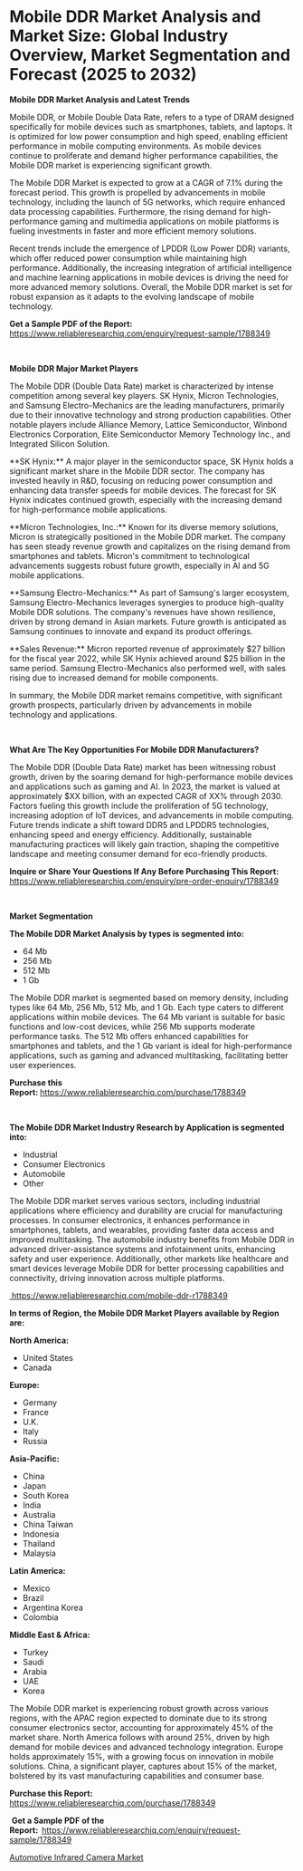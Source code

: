 <p><h1>Mobile DDR Market Analysis and Market Size: Global Industry Overview, Market Segmentation and Forecast (2025 to 2032)</h1></p><p><strong>Mobile DDR Market Analysis and Latest Trends</strong></p>
<p><p>Mobile DDR, or Mobile Double Data Rate, refers to a type of DRAM designed specifically for mobile devices such as smartphones, tablets, and laptops. It is optimized for low power consumption and high speed, enabling efficient performance in mobile computing environments. As mobile devices continue to proliferate and demand higher performance capabilities, the Mobile DDR market is experiencing significant growth.</p><p>The Mobile DDR Market is expected to grow at a CAGR of 7.1% during the forecast period. This growth is propelled by advancements in mobile technology, including the launch of 5G networks, which require enhanced data processing capabilities. Furthermore, the rising demand for high-performance gaming and multimedia applications on mobile platforms is fueling investments in faster and more efficient memory solutions. </p><p>Recent trends include the emergence of LPDDR (Low Power DDR) variants, which offer reduced power consumption while maintaining high performance. Additionally, the increasing integration of artificial intelligence and machine learning applications in mobile devices is driving the need for more advanced memory solutions. Overall, the Mobile DDR market is set for robust expansion as it adapts to the evolving landscape of mobile technology.</p></p>
<p><strong>Get a Sample PDF of the Report:&nbsp;</strong> <a href="https://www.reliableresearchiq.com/enquiry/request-sample/1788349?utm_campaign=2449&utm_medium=2&utm_source=Github&utm_content=ia&utm_term=06042025&utm_id=mobile-ddr">https://www.reliableresearchiq.com/enquiry/request-sample/1788349</a></p>
<p>&nbsp;</p>
<p><strong>Mobile DDR Major Market Players</strong></p>
<p><p>The Mobile DDR (Double Data Rate) market is characterized by intense competition among several key players. SK Hynix, Micron Technologies, and Samsung Electro-Mechanics are the leading manufacturers, primarily due to their innovative technology and strong production capabilities. Other notable players include Alliance Memory, Lattice Semiconductor, Winbond Electronics Corporation, Elite Semiconductor Memory Technology Inc., and Integrated Silicon Solution. </p><p>**SK Hynix:** A major player in the semiconductor space, SK Hynix holds a significant market share in the Mobile DDR sector. The company has invested heavily in R&D, focusing on reducing power consumption and enhancing data transfer speeds for mobile devices. The forecast for SK Hynix indicates continued growth, especially with the increasing demand for high-performance mobile applications.</p><p>**Micron Technologies, Inc.:** Known for its diverse memory solutions, Micron is strategically positioned in the Mobile DDR market. The company has seen steady revenue growth and capitalizes on the rising demand from smartphones and tablets. Micron's commitment to technological advancements suggests robust future growth, especially in AI and 5G mobile applications.</p><p>**Samsung Electro-Mechanics:** As part of Samsung's larger ecosystem, Samsung Electro-Mechanics leverages synergies to produce high-quality Mobile DDR solutions. The company's revenues have shown resilience, driven by strong demand in Asian markets. Future growth is anticipated as Samsung continues to innovate and expand its product offerings.</p><p>**Sales Revenue:** Micron reported revenue of approximately $27 billion for the fiscal year 2022, while SK Hynix achieved around $25 billion in the same period. Samsung Electro-Mechanics also performed well, with sales rising due to increased demand for mobile components.</p><p>In summary, the Mobile DDR market remains competitive, with significant growth prospects, particularly driven by advancements in mobile technology and applications.</p></p>
<p>&nbsp;</p>
<p><strong>What Are The Key Opportunities For Mobile DDR Manufacturers?</strong></p>
<p><p>The Mobile DDR (Double Data Rate) market has been witnessing robust growth, driven by the soaring demand for high-performance mobile devices and applications such as gaming and AI. In 2023, the market is valued at approximately $XX billion, with an expected CAGR of XX% through 2030. Factors fueling this growth include the proliferation of 5G technology, increasing adoption of IoT devices, and advancements in mobile computing. Future trends indicate a shift toward DDR5 and LPDDR5 technologies, enhancing speed and energy efficiency. Additionally, sustainable manufacturing practices will likely gain traction, shaping the competitive landscape and meeting consumer demand for eco-friendly products.</p></p>
<p><strong>Inquire or Share Your Questions If Any Before Purchasing This Report:</strong> <a href="https://www.reliableresearchiq.com/enquiry/pre-order-enquiry/1788349?utm_campaign=2449&utm_medium=2&utm_source=Github&utm_content=ia&utm_term=06042025&utm_id=mobile-ddr">https://www.reliableresearchiq.com/enquiry/pre-order-enquiry/1788349</a></p>
<p>&nbsp;</p>
<p><strong>Market Segmentation</strong></p>
<p><strong>The Mobile DDR Market Analysis by types is segmented into:</strong></p>
<p><ul><li>64 Mb</li><li>256 Mb</li><li>512 Mb</li><li>1 Gb</li></ul></p>
<p><p>The Mobile DDR market is segmented based on memory density, including types like 64 Mb, 256 Mb, 512 Mb, and 1 Gb. Each type caters to different applications within mobile devices. The 64 Mb variant is suitable for basic functions and low-cost devices, while 256 Mb supports moderate performance tasks. The 512 Mb offers enhanced capabilities for smartphones and tablets, and the 1 Gb variant is ideal for high-performance applications, such as gaming and advanced multitasking, facilitating better user experiences.</p></p>
<p><strong>Purchase this Report:&nbsp;</strong><a href="https://www.reliableresearchiq.com/purchase/1788349?utm_campaign=2449&utm_medium=2&utm_source=Github&utm_content=ia&utm_term=06042025&utm_id=mobile-ddr">https://www.reliableresearchiq.com/purchase/1788349</a></p>
<p>&nbsp;</p>
<p><strong>The Mobile DDR Market Industry Research by Application is segmented into:</strong></p>
<p><ul><li>Industrial</li><li>Consumer Electronics</li><li>Automobile</li><li>Other</li></ul></p>
<p><p>The Mobile DDR market serves various sectors, including industrial applications where efficiency and durability are crucial for manufacturing processes. In consumer electronics, it enhances performance in smartphones, tablets, and wearables, providing faster data access and improved multitasking. The automobile industry benefits from Mobile DDR in advanced driver-assistance systems and infotainment units, enhancing safety and user experience. Additionally, other markets like healthcare and smart devices leverage Mobile DDR for better processing capabilities and connectivity, driving innovation across multiple platforms.</p></p>
<p><a href="https://www.reliableresearchiq.com/mobile-ddr-r1788349?utm_campaign=2449&utm_medium=2&utm_source=Github&utm_content=ia&utm_term=06042025&utm_id=mobile-ddr">&nbsp;https://www.reliableresearchiq.com/mobile-ddr-r1788349</a></p>
<p><strong>In terms of Region, the Mobile DDR Market Players available by Region are:</strong></p>
<p>
    <p> <strong> North America: </strong>
        <ul>
            <li>United States</li>
            <li>Canada</li>
        </ul>
        </p> 
    <p> <strong> Europe: </strong>
        <ul>
            <li>Germany</li>
            <li>France</li>
            <li>U.K.</li>
            <li>Italy</li>
            <li>Russia</li>
        </ul>
        </p> 
    <p> <strong> Asia-Pacific: </strong>
        <ul>
            <li>China</li>
            <li>Japan</li>
            <li>South Korea</li>
            <li>India</li>
            <li>Australia</li>
            <li>China Taiwan</li>
            <li>Indonesia</li>
            <li>Thailand</li>
            <li>Malaysia</li>
        </ul>
        </p> 
    <p> <strong> Latin America: </strong>
        <ul>
            <li>Mexico</li>
            <li>Brazil</li>
            <li>Argentina Korea</li>
            <li>Colombia</li>
        </ul>
        </p> 
    <p> <strong> Middle East & Africa: </strong>
        <ul>
            <li>Turkey</li>
            <li>Saudi</li>
            <li>Arabia</li>
            <li>UAE</li>
            <li>Korea</li>
        </ul>
    </p>
    </p>
<p><p>The Mobile DDR market is experiencing robust growth across various regions, with the APAC region expected to dominate due to its strong consumer electronics sector, accounting for approximately 45% of the market share. North America follows with around 25%, driven by high demand for mobile devices and advanced technology integration. Europe holds approximately 15%, with a growing focus on innovation in mobile solutions. China, a significant player, captures about 15% of the market, bolstered by its vast manufacturing capabilities and consumer base.</p></p>
<p><strong>Purchase this Report: </strong><a href="https://www.reliableresearchiq.com/purchase/1788349?utm_campaign=2449&utm_medium=2&utm_source=Github&utm_content=ia&utm_term=06042025&utm_id=mobile-ddr">https://www.reliableresearchiq.com/purchase/1788349</a></p>
<p>&nbsp;<strong>Get a Sample PDF of the Report:&nbsp;&nbsp;</strong><a href="https://www.reliableresearchiq.com/enquiry/request-sample/1788349?utm_campaign=2449&utm_medium=2&utm_source=Github&utm_content=ia&utm_term=06042025&utm_id=mobile-ddr">https://www.reliableresearchiq.com/enquiry/request-sample/1788349</a></p>
<p><strong></strong></p>
<p><p><a href="https://github.com/norbeludie83/Market-Research-Report-List-1/blob/main/automotive-infrared-camera-market.md?utm_campaign=2449&utm_medium=2&utm_source=Github&utm_content=ia&utm_term=06042025&utm_id=mobile-ddr">Automotive Infrared Camera Market</a></p></p>